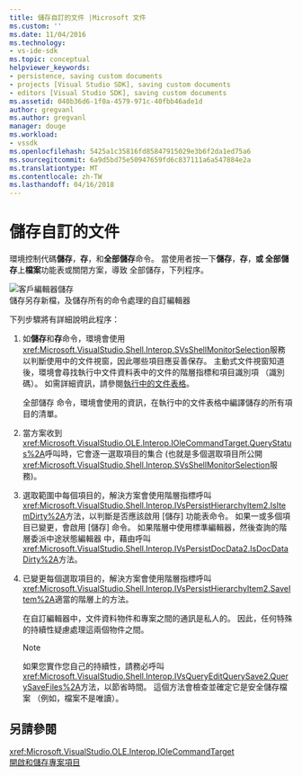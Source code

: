 ```yaml
---
title: 儲存自訂的文件 |Microsoft 文件
ms.custom: ''
ms.date: 11/04/2016
ms.technology:
- vs-ide-sdk
ms.topic: conceptual
helpviewer_keywords:
- persistence, saving custom documents
- projects [Visual Studio SDK], saving custom documents
- editors [Visual Studio SDK], saving custom documents
ms.assetid: 040b36d6-1f0a-4579-971c-40fbb46ade1d
author: gregvanl
ms.author: gregvanl
manager: douge
ms.workload:
- vssdk
ms.openlocfilehash: 5425a1c35816fd85847915029e3b6f2da1ed75a6
ms.sourcegitcommit: 6a9d5bd75e50947659fd6c837111a6a547884e2a
ms.translationtype: MT
ms.contentlocale: zh-TW
ms.lasthandoff: 04/16/2018
---
```

# <a name="saving-a-custom-document"></a>儲存自訂的文件
環境控制代碼**儲存**，**存**，和**全部儲存**命令。 當使用者按一下**儲存**，**存**，**或 全部儲存**上**檔案**功能表或關閉方案，導致 全部儲存，下列程序。  
  
 ![客戶編輯器儲存](../../extensibility/internals/media/private.gif "私用")  
儲存另存新檔，及儲存所有的命令處理的自訂編輯器  
  
 下列步驟將有詳細說明此程序：  
  
1.  如**儲存**和**存**命令，環境會使用<xref:Microsoft.VisualStudio.Shell.Interop.SVsShellMonitorSelection>服務以判斷使用中的文件視窗，因此哪些項目應妥善保存。 主動式文件視窗知道後，環境會尋找執行中文件資料表中的文件的階層指標和項目識別項 （識別碼）。 如需詳細資訊，請參閱[執行中的文件表格](../../extensibility/internals/running-document-table.md)。  
  
     全部儲存 命令，環境會使用的資訊，在執行中的文件表格中編譯儲存的所有項目的清單。  
  
2.  當方案收到<xref:Microsoft.VisualStudio.OLE.Interop.IOleCommandTarget.QueryStatus%2A>呼叫時，它會逐一選取項目的集合 (也就是多個選取項目所公開<xref:Microsoft.VisualStudio.Shell.Interop.SVsShellMonitorSelection>服務)。  
  
3.  選取範圍中每個項目的，解決方案會使用階層指標呼叫<xref:Microsoft.VisualStudio.Shell.Interop.IVsPersistHierarchyItem2.IsItemDirty%2A>方法，以判斷是否應該啟用 [儲存] 功能表命令。 如果一或多個項目已變更，會啟用 [儲存] 命令。 如果階層中使用標準編輯器，然後查詢的階層委派中途狀態編輯器 中，藉由呼叫<xref:Microsoft.VisualStudio.Shell.Interop.IVsPersistDocData2.IsDocDataDirty%2A>方法。  
  
4.  已變更每個選取項目的，解決方案會使用階層指標呼叫<xref:Microsoft.VisualStudio.Shell.Interop.IVsPersistHierarchyItem2.SaveItem%2A>適當的階層上的方法。  
  
     在自訂編輯器中，文件資料物件和專案之間的通訊是私人的。 因此，任何特殊的持續性疑慮處理這兩個物件之間。  
  
    > [!NOTE]
    >  如果您實作您自己的持續性，請務必呼叫<xref:Microsoft.VisualStudio.Shell.Interop.IVsQueryEditQuerySave2.QuerySaveFiles%2A>方法，以節省時間。 這個方法會檢查並確定它是安全儲存檔案 （例如，檔案不是唯讀）。  
  
## <a name="see-also"></a>另請參閱  
 <xref:Microsoft.VisualStudio.OLE.Interop.IOleCommandTarget>   
 [開啟和儲存專案項目](../../extensibility/internals/opening-and-saving-project-items.md)